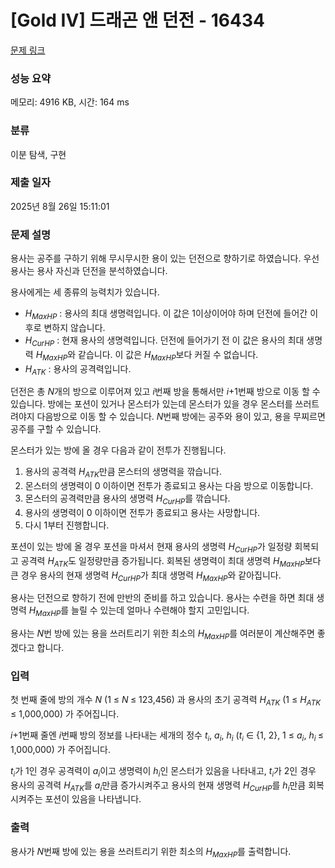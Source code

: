 # [Gold IV] 드래곤 앤 던전 - 16434 

[문제 링크](https://www.acmicpc.net/problem/16434) 

### 성능 요약

메모리: 4916 KB, 시간: 164 ms

### 분류

이분 탐색, 구현

### 제출 일자

2025년 8월 26일 15:11:01

### 문제 설명

<p>용사는 공주를 구하기 위해 무시무시한 용이 있는 던전으로 향하기로 하였습니다. 우선 용사는 용사 자신과 던전을 분석하였습니다.</p>

<p>용사에게는 세 종류의 능력치가 있습니다. </p>

<ul>
	<li><em>H<sub>MaxHP</sub></em> : 용사의 최대 생명력입니다. 이 값은 1이상이어야 하며 던전에 들어간 이후로 변하지 않습니다.</li>
	<li><em>H<sub>CurHP</sub></em> : 현재 용사의 생명력입니다. 던전에 들어가기 전 이 값은 용사의 최대 생명력 <em>H<sub>MaxHP</sub></em>와 같습니다. 이 값은 <em>H<sub>MaxHP</sub></em>보다 커질 수 없습니다.</li>
	<li><em>H<sub>ATK</sub></em> : 용사의 공격력입니다.</li>
</ul>

<p>던전은 총 <em>N</em>개의 방으로 이루어져 있고 <em>i</em>번째 방을 통해서만 <em>i</em>+1번째 방으로 이동 할 수 있습니다. 방에는 포션이 있거나 몬스터가 있는데 몬스터가 있을 경우 몬스터를 쓰러트려야지 다음방으로 이동 할 수 있습니다. <em>N</em>번째 방에는 공주와 용이 있고, 용을 무찌르면 공주를 구할 수 있습니다.</p>

<p>몬스터가 있는 방에 올 경우 다음과 같이 전투가 진행됩니다.</p>

<ol>
	<li>용사의 공격력 <em>H<sub>ATK</sub></em>만큼 몬스터의 생명력을 깎습니다.</li>
	<li>몬스터의 생명력이 0 이하이면 전투가 종료되고 용사는 다음 방으로 이동합니다.</li>
	<li>몬스터의 공격력만큼 용사의 생명력 <em>H<sub>CurHP</sub></em>를 깎습니다.</li>
	<li>용사의 생명력이 0 이하이면 전투가 종료되고 용사는 사망합니다.</li>
	<li>다시 1부터 진행합니다.</li>
</ol>

<p>포션이 있는 방에 올 경우 포션을 마셔서 현재 용사의 생명력 <em>H<sub>CurHP</sub></em>가 일정량 회복되고 공격력 <em>H<sub>ATK</sub></em>도 일정량만큼 증가됩니다. 회복된 생명력이 최대 생명력 <em>H<sub>MaxHP</sub></em>보다 큰 경우 용사의 현재 생명력 <em>H<sub>CurHP</sub></em>가 최대 생명력 <em>H<sub>MaxHP</sub></em>와 같아집니다.</p>

<p>용사는 던전으로 향하기 전에 만반의 준비를 하고 있습니다. 용사는 수련을 하면 최대 생명력 <em>H<sub>MaxHP</sub></em>를 늘릴 수 있는데 얼마나 수련해야 할지 고민입니다.</p>

<p>용사는 <em>N</em>번 방에 있는 용을 쓰러트리기 위한 최소의 <em>H<sub>MaxHP</sub></em>를 여러분이 계산해주면 좋겠다고 합니다.</p>

### 입력 

 <p>첫 번째 줄에 방의 개수 <em>N </em>(1 ≤ <em>N<sub>  </sub></em>≤ 123,456) 과 용사의 초기 공격력 <em>H<sub>ATK</sub></em> (1 ≤ <em>H<sub>ATK  </sub></em>≤ 1,000,000) 가 주어집니다.</p>

<p><em>i</em>+1번째 줄엔 <em>i</em>번째 방의 정보를 나타내는 세개의 정수 <em>t<sub><span style="font-size: 10.8333px;">i</span></sub></em>, <em>a<sub>i</sub></em>, <em>h<sub>i</sub></em> (<em>t<sub><span style="font-size: 10.8333px;">i</span></sub></em> ∈ {1, 2}, 1 ≤ <em>a<sub>i</sub></em>, <em>h<sub>i  </sub></em>≤ 1,000,000) 가 주어집니다. </p>

<p><em>t<sub><span style="font-size: 10.8333px;">i</span></sub></em>가 1인 경우 공격력이 <em>a<sub>i</sub></em>이고 생명력이 <em>h<sub>i</sub></em>인 몬스터가 있음을 나타내고, <em>t<sub><span style="font-size: 10.8333px;">i</span></sub></em>가 2인 경우 용사의 공격력 <em>H<sub>ATK</sub></em>를 <em>a<sub>i</sub></em>만큼 증가시켜주고 용사의 현재 생명력 <em>H<sub>CurHP</sub></em>를 <em>h<sub>i</sub></em>만큼 회복시켜주는 포션이 있음을 나타냅니다.</p>

### 출력 

 <p>용사가 <em>N</em>번째 방에 있는 용을 쓰러트리기 위한 최소의 <em>H<sub>MaxHP</sub></em>를 출력합니다.</p>


